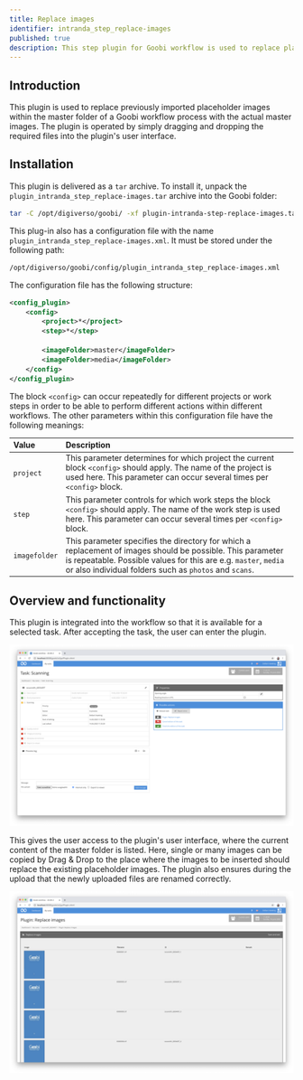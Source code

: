 ```yaml
---
title: Replace images
identifier: intranda_step_replace-images
published: true
description: This step plugin for Goobi workflow is used to replace placeholder images within the master folder.
---
```

## Introduction
This plugin is used to replace previously imported placeholder images within the master folder of a Goobi workflow process with the actual master images. The plugin is operated by simply dragging and dropping the required files into the plugin's user interface.


## Installation
This plugin is delivered as a `tar` archive. To install it, unpack the `plugin_intranda_step_replace-images.tar` archive into the Goobi folder:

```bash
tar -C /opt/digiverso/goobi/ -xf plugin-intranda-step-replace-images.tar --exclude="pom.xml"
```

This plug-in also has a configuration file with the name `plugin_intranda_step_replace-images.xml`. It must be stored under the following path:

```bash
/opt/digiverso/goobi/config/plugin_intranda_step_replace-images.xml
```

The configuration file has the following structure:

```xml
<config_plugin>
    <config>
        <project>*</project>
        <step>*</step>

        <imageFolder>master</imageFolder>
        <imageFolder>media</imageFolder>
    </config>
</config_plugin>
```

The block `<config>` can occur repeatedly for different projects or work steps in order to be able to perform different actions within different workflows. The other parameters within this configuration file have the following meanings:

| Value | Description |
| :--- | :--- |
| `project` | This parameter determines for which project the current block `<config>` should apply. The name of the project is used here. This parameter can occur several times per `<config>` block. |
| `step` | This parameter controls for which work steps the block `<config>` should apply. The name of the work step is used here. This parameter can occur several times per `<config>` block. |
| `imagefolder` | This parameter specifies the directory for which a replacement of images should be possible. This parameter is repeatable. Possible values for this are e.g. `master`, `media` or also individual folders such as `photos` and `scans`. |


## Overview and functionality
This plugin is integrated into the workflow so that it is available for a selected task. After accepting the task, the user can enter the plugin.

![Integration of the plugin into a task](screen1_en.png)

This gives the user access to the plugin's user interface, where the current content of the master folder is listed. Here, single or many images can be copied by Drag & Drop to the place where the images to be inserted should replace the existing placeholder images. The plugin also ensures during the upload that the newly uploaded files are renamed correctly.

![User interface to replace the existing placeholder images](screen2_en.png)
